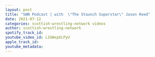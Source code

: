 ```yaml
---
layout: post
title: "SWN Podcast | with  \"The Staunch Superstar\" Jason Reed"
date: 2021-07-12
categories: scottish-wrestling-network videos
author: scottish-wrestling-network
spotify_track_id: 
youtube_video_id: L1GWxpXLPyU
apple_track_id: 
youtube_metadata: 
---
```


